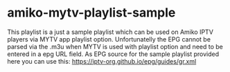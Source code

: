 # amiko-mytv-playlist-sample
This playlist is a just a sample playlist which can be used on Amiko IPTV players via MYTV app playlist option.
Unfortunatelly the EPG cannot be parsed via the .m3u when MYTV is used with playlist option and need to be entered in a epg URL field.
As EPG source for the sample playlist provided here you can use this: https://iptv-org.github.io/epg/guides/gr.xml
